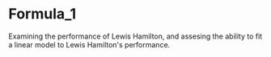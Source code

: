 # Formula_1
Examining the performance of Lewis Hamilton, and assesing the ability to fit a linear model to Lewis Hamilton's performance.
